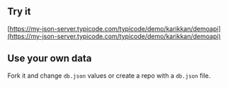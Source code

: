 ## Try it

[https://my-json-server.typicode.com/typicode/demo/karikkan/demoapi](https://my-json-server.typicode.com/typicode/demo/karikkan/demoapi)

## Use your own data

Fork it and change `db.json` values or create a repo with a `db.json` file.
